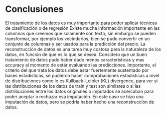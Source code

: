 # Conclusiones

El tratamiento de los datos es muy importante para poder aplicar técnicas de clasificación o de regresión
Existe mucha información importante en las columnas que creemos que solamente son texto, sin embargo se pueden transformar, 
por ejemplo los vecindarios, bien se pudo convertir en un conjunto de columnas y ser usados para la predicción del precio.
La reconstrucción de datos es una tarea muy costosa para la naturaleza de los datos, en función de que es lo que se desea.
Considero que un buen tratamiento de datos pudo haber dado menos caracteristicas y mas 
accuracy al momento de estár evaluando las predicciones.
Importante, el criterio del que trata los datos debe estar fuertemente sustentado por bases
estadisticas, se pudieron hacer comprobaciones estadisticas a nivel de distribuciones como lo es 
Kullback–Leibler (KL) divergence, para ver si las distribuciones de los datos de train y test son similares o si las 
distribuciones entre los datos originales o imputados se acercaban para poder aceptar o rechazar esa imputación.
En este caso se hizo una imputación de datos, pero se podría haber hecho una reconstrucción de datos.

